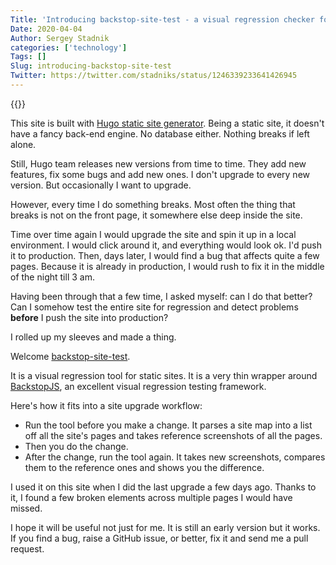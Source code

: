```yaml
---
Title: 'Introducing backstop-site-test - a visual regression checker for static sites'
Date: 2020-04-04
Author: Sergey Stadnik
categories: ['technology']
Tags: []
Slug: introducing-backstop-site-test
Twitter: https://twitter.com/stadniks/status/1246339233641426945
---
```


{{<responsive-figure src="film-ruler.jpg" width="640" alt="Person with blue plastic ruler on mouth" caption="Photo by " attr="Linus Strandholm on Scopio" attrlink="https://scop.io/collections/vendors?q=Linus+Strandholm">}}

This site is built with [Hugo static site generator](https://gohugo.io/). Being a static site, it doesn't have a fancy back-end engine. No database either. Nothing breaks if left alone.

Still, Hugo team releases new versions from time to time. They add new features, fix some bugs and add new ones. I don't upgrade to every new version. But occasionally I want to upgrade.

However, every time I do something breaks. Most often the thing that breaks is not on the front page, it somewhere else deep inside the site.

Time over time again I would upgrade the site and spin it up in a local environment. I would click around it, and everything would look ok. I'd push it to production. Then, days later, I would find a bug that affects quite a few pages. Because it is already in production, I would rush to fix it in the middle of the night till 3 am.

Having been through that a few time, I asked myself: can I do that better? Can I somehow test the entire site for regression and detect problems **before** I push the site into production?

I rolled up my sleeves and made a thing.

Welcome [backstop-site-test](https://github.com/ozmoroz/backstop-site-test).

<!--more-->

It is a visual regression tool for static sites. It is a very thin wrapper around [BackstopJS](https://github.com/garris/BackstopJS), an excellent visual regression testing framework.

Here's how it fits into a site upgrade workflow:

- Run the tool before you make a change. It parses a site map into a list off all the site's pages and takes reference screenshots of all the pages.
- Then you do the change.
- After the change, run the tool again. It takes new screenshots, compares them to the reference ones and shows you the difference.

I used it on this site when I did the last upgrade a few days ago. Thanks to it, I found a few broken elements across multiple pages I would have missed.

I hope it will be useful not just for me. It is still an early version but it works. If you find a bug, raise a GitHub issue, or better, fix it and send me a pull request.
